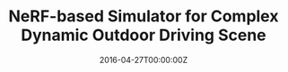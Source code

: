 ---
title: NeRF-based Simulator for Complex Dynamic Outdoor Driving Scene
summary: An autonomous driving simulator based upon neural radiance fields (NeRFs) that allows flexible switching between different modern NeRF-related backbones, sampling strategies, input modalities, etc, and is expected to boost academic progress and industrial deployment of NeRF-based autonomous driving simulation.
tags:
  - Computer Vision
date: '2016-04-27T00:00:00Z'

# Optional external URL for project (replaces project detail page).
external_link: 'https://open-air-sun.github.io/mars/'

image:
  caption: Photo by rawpixel on Unsplash
  focal_point: Smart

links:
# links:
  - icon: github
    icon_pack: fab
    name: Star
    url: https://github.com/OPEN-AIR-SUN/mars
url_code: 'https://github.com/OPEN-AIR-SUN/mars'
url_pdf: 'https://arxiv.org/pdf/2307.15058'
url_slides: ''
url_video: 'https://www.youtube.com/watch?v=AdC-jglWvfU&feature=youtu.be'


# Slides (optional).
#   Associate this project with Markdown slides.
#   Simply enter your slide deck's filename without extension.
#   E.g. `slides = "example-slides"` references `content/slides/example-slides.md`.
#   Otherwise, set `slides = ""`.
slides: 
---